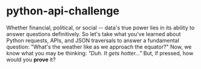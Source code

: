 # python-api-challenge
Whether financial, political, or social -- data's true power lies in its ability to answer questions definitively. So let's take what you've learned about Python requests, APIs, and JSON traversals to answer a fundamental question: "What's the weather like as we approach the equator?"  Now, we know what you may be thinking: _"Duh. It gets hotter..."_  But, if pressed, how would you **prove** it?

